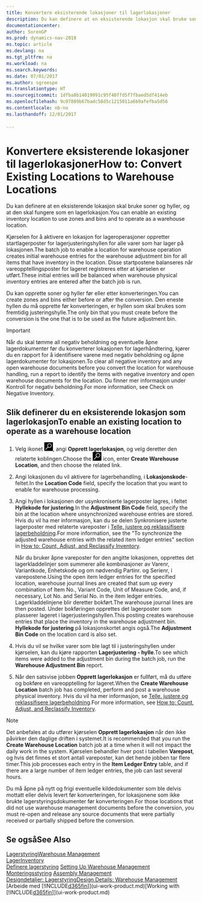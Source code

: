 ```yaml
---
title: Konvertere eksisterende lokasjoner til lagerlokasjoner
description: Du kan definere at en eksisterende lokasjon skal bruke soner og hyller, og at den skal fungere som en lagerlokasjon.
documentationcenter: 
author: SorenGP
ms.prod: dynamics-nav-2018
ms.topic: article
ms.devlang: na
ms.tgt_pltfrm: na
ms.workload: na
ms.search.keywords: 
ms.date: 07/01/2017
ms.author: sgroespe
ms.translationtype: HT
ms.sourcegitcommit: 1dfba8b14019991c95f40ffd5f7fbaed5df414eb
ms.openlocfilehash: 9c07809b67badc58d5c1215011a6b9afefba5d56
ms.contentlocale: nb-no
ms.lasthandoff: 12/01/2017

---
```

# <a name="how-to-convert-existing-locations-to-warehouse-locations"></a><span data-ttu-id="e85c7-103">Konvertere eksisterende lokasjoner til lagerlokasjoner</span><span class="sxs-lookup"><span data-stu-id="e85c7-103">How to: Convert Existing Locations to Warehouse Locations</span></span>
<span data-ttu-id="e85c7-104">Du kan definere at en eksisterende lokasjon skal bruke soner og hyller, og at den skal fungere som en lagerlokasjon.</span><span class="sxs-lookup"><span data-stu-id="e85c7-104">You can enable an existing inventory location to use zones and bins and to operate as a warehouse location.</span></span>  

<span data-ttu-id="e85c7-105">Kjørselen for å aktivere en lokasjon for lageroperasjoner oppretter startlagerposter for lagerjusteringshyllen for alle varer som har lager på lokasjonen.</span><span class="sxs-lookup"><span data-stu-id="e85c7-105">The batch job to enable a location for warehouse operation creates initial warehouse entries for the warehouse adjustment bin for all items that have inventory in the location.</span></span> <span data-ttu-id="e85c7-106">Disse startpostene balanseres når vareopptellingsposter for lageret registreres etter at kjørselen er utført.</span><span class="sxs-lookup"><span data-stu-id="e85c7-106">These initial entries will be balanced when warehouse physical inventory entries are entered after the batch job is run.</span></span>  

<span data-ttu-id="e85c7-107">Du kan opprette soner og hyller før eller etter konverteringen.</span><span class="sxs-lookup"><span data-stu-id="e85c7-107">You can create zones and bins either before or after the conversion.</span></span> <span data-ttu-id="e85c7-108">Den eneste hyllen du må opprette før konverteringen, er hyllen som skal brukes som fremtidig justeringshylle.</span><span class="sxs-lookup"><span data-stu-id="e85c7-108">The only bin that you must create before the conversion is the one that is to be used as the future adjustment bin.</span></span>  

> [!IMPORTANT]  
>  <span data-ttu-id="e85c7-109">Når du skal tømme all negativ beholdning og eventuelle åpne lagerdokumenter før du konverterer lokasjonen for lagerhåndtering, kjører du en rapport for å identifisere varene med negativ beholdning og åpne lagerdokumenter for lokasjonen.</span><span class="sxs-lookup"><span data-stu-id="e85c7-109">To clear all negative inventory and any open warehouse documents before you convert the location for warehouse handling, run a report to identify the items with negative inventory and open warehouse documents for the location.</span></span> <span data-ttu-id="e85c7-110">Du finner mer informasjon under Kontroll for negativ beholdning.</span><span class="sxs-lookup"><span data-stu-id="e85c7-110">For more information, see Check on Negative Inventory.</span></span>  

## <a name="to-enable-an-existing-location-to-operate-as-a-warehouse-location"></a><span data-ttu-id="e85c7-111">Slik definerer du en eksisterende lokasjon som lagerlokasjon</span><span class="sxs-lookup"><span data-stu-id="e85c7-111">To enable an existing location to operate as a warehouse location</span></span>  
1.  <span data-ttu-id="e85c7-112">Velg ikonet ![Søk etter side eller rapport](media/ui-search/search_small.png "Søk etter side eller rapport"), angi **Opprett lagerlokasjon**, og velg deretter den relaterte koblingen.</span><span class="sxs-lookup"><span data-stu-id="e85c7-112">Choose the ![Search for Page or Report](media/ui-search/search_small.png "Search for Page or Report icon") icon, enter **Create Warehouse Location**, and then choose the related link.</span></span>  
2.  <span data-ttu-id="e85c7-113">Angi lokasjonen du vil aktivere for lagerbehandling, i **Lokasjonskode**-feltet.</span><span class="sxs-lookup"><span data-stu-id="e85c7-113">In the **Location Code** field, specify the location that you want to enable for warehouse processing.</span></span>  
3.  <span data-ttu-id="e85c7-114">Angi hyllen i lokasjonen der usynkroniserte lagerposter lagres, i feltet **Hyllekode for justering**.</span><span class="sxs-lookup"><span data-stu-id="e85c7-114">In the **Adjustment Bin Code** field, specify the bin at the location where unsynchronized warehouse entries are stored.</span></span> <span data-ttu-id="e85c7-115">Hvis du vil ha mer informasjon, kan du se delen Synkronisere justerte lagerposter med relaterte vareposter i [Telle, justere og reklassifisere lagerbeholdning](inventory-how-count-adjust-reclassify.md).</span><span class="sxs-lookup"><span data-stu-id="e85c7-115">For more information, see the "To synchronize the adjusted warehouse entries with the related item ledger entries" section in [How to: Count, Adjust, and Reclassify Inventory](inventory-how-count-adjust-reclassify.md).</span></span>  

    <span data-ttu-id="e85c7-116">Når du bruker åpne vareposter for den angitte lokasjonen, opprettes det lagerkladdelinjer som summerer alle kombinasjoner av Varenr, Variantkode, Enhetskode og om nødvendig Partinr. og Serienr, i varepostene.</span><span class="sxs-lookup"><span data-stu-id="e85c7-116">Using the open item ledger entries for the specified location, warehouse journal lines are created that sum up every combination of Item No., Variant Code, Unit of Measure Code, and, if necessary, Lot No. and Serial No. in the item ledger entries.</span></span> <span data-ttu-id="e85c7-117">Lagerkladdelinjene blir deretter bokført.</span><span class="sxs-lookup"><span data-stu-id="e85c7-117">The warehouse journal lines are then posted.</span></span> <span data-ttu-id="e85c7-118">Under bokføringen opprettes det lagerposter som plasserer lageret i lagerjusteringshyllen.</span><span class="sxs-lookup"><span data-stu-id="e85c7-118">This posting creates warehouse entries that place the inventory in the warehouse adjustment bin.</span></span> <span data-ttu-id="e85c7-119">**Hyllekode for justering** på lokasjonskortet angis også.</span><span class="sxs-lookup"><span data-stu-id="e85c7-119">The **Adjustment Bin Code** on the location card is also set.</span></span>  

4.  <span data-ttu-id="e85c7-120">Hvis du vil se hvilke varer som ble lagt til i justeringshyllen under kjørselen, kan du kjøre rapporten **Lagerjustering - hylle**.</span><span class="sxs-lookup"><span data-stu-id="e85c7-120">To see which items were added to the adjustment bin during the batch job, run the **Warehouse Adjustment Bin** report.</span></span>  
5.  <span data-ttu-id="e85c7-121">Når den satsvise jobben **Opprett lagerlokasjon** er fullført, må du utføre og bokføre en vareopptelling for lageret.</span><span class="sxs-lookup"><span data-stu-id="e85c7-121">When the **Create Warehouse Location** batch job has completed, perform and post a warehouse physical inventory.</span></span> <span data-ttu-id="e85c7-122">Hvis du vil ha mer informasjon, se [Telle, justere og reklassifisere lagerbeholdning](inventory-how-count-adjust-reclassify.md).</span><span class="sxs-lookup"><span data-stu-id="e85c7-122">For more information, see [How to: Count, Adjust, and Reclassify Inventory](inventory-how-count-adjust-reclassify.md).</span></span>  

> [!NOTE]  
>  <span data-ttu-id="e85c7-123">Det anbefales at du utfører kjørselen **Opprett lagerlokasjon** når den ikke påvirker den daglige driften i systemet.</span><span class="sxs-lookup"><span data-stu-id="e85c7-123">It is recommended that you run the **Create Warehouse Location** batch job at a time when it will not impact the daily work in the system.</span></span> <span data-ttu-id="e85c7-124">Kjørselen behandler hver post i tabellen **Varepost**, og hvis det finnes et stort antall vareposter, kan det hende jobben tar flere timer.</span><span class="sxs-lookup"><span data-stu-id="e85c7-124">This job processes each entry in the **Item Ledger Entry** table, and if there are a large number of item ledger entries, the job can last several hours.</span></span>  

 <span data-ttu-id="e85c7-125">Du må åpne på nytt og frigi eventuelle kildedokumenter som ble delvis mottatt eller delvis levert før konverteringen, for lokasjonene som ikke brukte lagerstyringsdokumenter før konverteringen.</span><span class="sxs-lookup"><span data-stu-id="e85c7-125">For those locations that did not use warehouse management documents before the conversion, you must re-open and release any source documents that were partially received or partially shipped before the conversion.</span></span>  

## <a name="see-also"></a><span data-ttu-id="e85c7-126">Se også</span><span class="sxs-lookup"><span data-stu-id="e85c7-126">See Also</span></span>  
[<span data-ttu-id="e85c7-127">Lagerstyring</span><span class="sxs-lookup"><span data-stu-id="e85c7-127">Warehouse Management</span></span>](warehouse-manage-warehouse.md)  
[<span data-ttu-id="e85c7-128">Lager</span><span class="sxs-lookup"><span data-stu-id="e85c7-128">Inventory</span></span>](inventory-manage-inventory.md)  
<span data-ttu-id="e85c7-129">[Definere lagerstyring](warehouse-setup-warehouse.md)   </span><span class="sxs-lookup"><span data-stu-id="e85c7-129">[Setting Up Warehouse Management](warehouse-setup-warehouse.md)   </span></span>  
<span data-ttu-id="e85c7-130">[Monteringsstyring](assembly-assemble-items.md)  </span><span class="sxs-lookup"><span data-stu-id="e85c7-130">[Assembly Management](assembly-assemble-items.md)  </span></span>  
[<span data-ttu-id="e85c7-131">Designdetaljer: Lagerstyring</span><span class="sxs-lookup"><span data-stu-id="e85c7-131">Design Details: Warehouse Management</span></span>](design-details-warehouse-management.md)  
<span data-ttu-id="e85c7-132">[Arbeide med [!INCLUDE[d365fin](includes/d365fin_md.md)]](ui-work-product.md)</span><span class="sxs-lookup"><span data-stu-id="e85c7-132">[Working with [!INCLUDE[d365fin](includes/d365fin_md.md)]](ui-work-product.md)</span></span>

